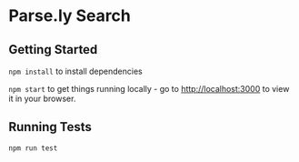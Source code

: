 # Parse.ly Search

## Getting Started
`npm install` to install dependencies

`npm start` to get things running locally - go to [http://localhost:3000](http://localhost:3000) to view it in your browser.

## Running Tests
`npm run test`
